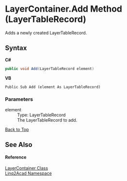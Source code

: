 # LayerContainer.Add Method (LayerTableRecord)
 

Adds a newly created LayerTableRecord.

## Syntax

**C#**<br />
``` C#
public void Add(LayerTableRecord element)
```

**VB**<br />
``` VB
Public Sub Add (element As LayerTableRecord)
```


### Parameters
<dl><dt>element</dt><dd>Type: LayerTableRecord<br />The LayerTableRecord to add.</dd></dl>
<a href="#LayerContainerAdd-Method-LayerTableRecord">Back to Top</a>

## See Also


#### Reference
<a href="T_Linq2Acad_LayerContainer.md#LayerContainer-Class">LayerContainer Class</a><br /><a href="N_Linq2Acad.md#Linq2Acad-Namespace">Linq2Acad Namespace</a><br />
